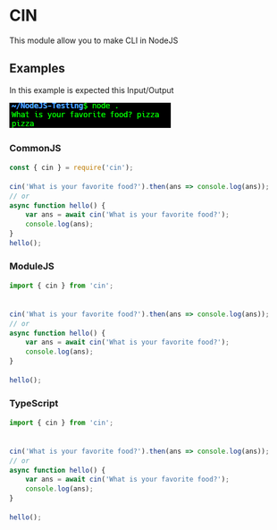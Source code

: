 # CIN

This module allow you to make CLI in NodeJS

## Examples

In this example is expected this Input/Output

![Image-1](./readme-images/example-1.png)

### CommonJS

```cjs
const { cin } = require('cin');

cin('What is your favorite food?').then(ans => console.log(ans));
// or
async function hello() {
    var ans = await cin('What is your favorite food?');
    console.log(ans);
}
hello();
```

### ModuleJS

```mjs
import { cin } from 'cin';


cin('What is your favorite food?').then(ans => console.log(ans));
// or
async function hello() {
    var ans = await cin('What is your favorite food?');
    console.log(ans);
}

hello();
```

### TypeScript

```ts
import { cin } from 'cin';


cin('What is your favorite food?').then(ans => console.log(ans));
// or
async function hello() {
    var ans = await cin('What is your favorite food?');
    console.log(ans);
}

hello();
```
